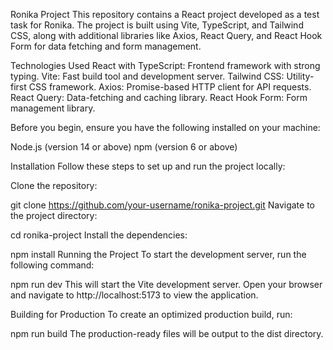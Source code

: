 Ronika Project
This repository contains a React project developed as a test task for Ronika. The project is built using Vite, TypeScript, and Tailwind CSS, along with additional libraries like Axios, React Query, and React Hook Form for data fetching and form management.


Technologies Used
React with TypeScript: Frontend framework with strong typing.
Vite: Fast build tool and development server.
Tailwind CSS: Utility-first CSS framework.
Axios: Promise-based HTTP client for API requests.
React Query: Data-fetching and caching library.
React Hook Form: Form management library.

Before you begin, ensure you have the following installed on your machine:

Node.js (version 14 or above)
npm (version 6 or above)

Installation
Follow these steps to set up and run the project locally:

Clone the repository:

git clone https://github.com/your-username/ronika-project.git
Navigate to the project directory:

cd ronika-project
Install the dependencies:

npm install
Running the Project
To start the development server, run the following command:

npm run dev
This will start the Vite development server. Open your browser and navigate to http://localhost:5173 to view the application.

Building for Production
To create an optimized production build, run:

npm run build
The production-ready files will be output to the dist directory.
